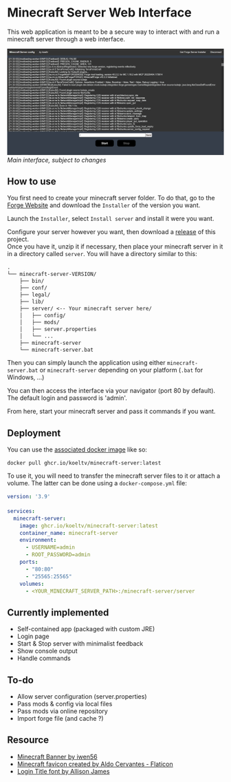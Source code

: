 # Minecraft Server Web Interface

This web application is meant to be a secure way
to interact with and run a minecraft server through a web interface.

![](./docs/interface.png)
_Main interface, subject to changes_

## How to use

You first need to create your minecraft server folder.
To do that, go to the [Forge Website](https://files.minecraftforge.net/net/minecraftforge/forge/)
and download the `Installer` of the version you want.

Launch the `Installer`, select `Install server` and install it were you want.

Configure your server however you want, then download a [release](https://github.com/koeltv/minecraft-server/releases)
of this project.  
Once you have it, unzip it if necessary, then place your minecraft server in it in a directory called `server`.
You will have a directory similar to this:

```
.
└── minecraft-server-VERSION/
    ├── bin/
    ├── conf/
    ├── legal/
    ├── lib/
    ├── server/ <-- Your minecraft server here/
    │   ├── config/
    │   ├── mods/
    │   ├── server.properties
    │   └── ...
    ├── minecraft-server
    └── minecraft-server.bat
```

Then you can simply launch the application using either `minecraft-server.bat` or `minecraft-server` depending on your
platform (`.bat` for Windows, ...)

You can then access the interface via your navigator (port 80 by default). The default login and password is 'admin'.

From here, start your minecraft server and pass it commands if you want.

## Deployment

You can use the [associated docker image](https://github.com/koeltv/minecraft-server/pkgs/container/minecraft-server)
like so:

```shell
docker pull ghcr.io/koeltv/minecraft-server:latest
```

To use it, you will need to transfer the minecraft server files to it or attach a volume. The latter can be done using
a `docker-compose.yml` file:

```yaml
version: '3.9'

services:
  minecraft-server:
    image: ghcr.io/koeltv/minecraft-server:latest
    container_name: minecraft-server
    environment:
      - USERNAME=admin
      - ROOT_PASSWORD=admin
    ports:
      - "80:80"
      - "25565:25565"
    volumes:
      - <YOUR_MINECRAFT_SERVER_PATH>:/minecraft-server/server
```

## Currently implemented

- Self-contained app (packaged with custom JRE)
- Login page
- Start & Stop server with minimalist feedback
- Show console output
- Handle commands

## To-do
- Allow server configuration (server.properties)
- Pass mods & config via local files
- Pass mods via online repository
- Import forge file (and cache ?)

## Resource

- [Minecraft Banner by iwen56](https://www.deviantart.com/iwen56/art/Banniere-minecraft-368139531)
- [Minecraft favicon created by Aldo Cervantes - Flaticon](https://www.flaticon.com/free-icons/minecraft)
- [Login Title font by Allison James](https://www.fontspace.com/minecraft-evenings-font-f17735)